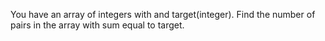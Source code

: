You have an array of integers with and target(integer). Find the number of pairs in the array with sum equal to target.
